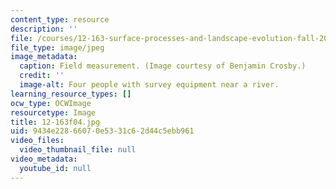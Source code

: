 ```yaml
---
content_type: resource
description: ''
file: /courses/12-163-surface-processes-and-landscape-evolution-fall-2004/9434e22866070e5331c62d44c5ebb961_12-163f04.jpg
file_type: image/jpeg
image_metadata:
  caption: Field measurement. (Image courtesy of Benjamin Crosby.)
  credit: ''
  image-alt: Four people with survey equipment near a river.
learning_resource_types: []
ocw_type: OCWImage
resourcetype: Image
title: 12-163f04.jpg
uid: 9434e228-6607-0e53-31c6-2d44c5ebb961
video_files:
  video_thumbnail_file: null
video_metadata:
  youtube_id: null
---
```

